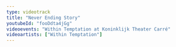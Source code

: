 ```yaml
---
type: videotrack
title: "Never Ending Story"
youtubeId: "fooDdta4jGg"
videoevents: "Within Temptation at Koninklijk Theater Carré"
videoartists: ["Within Temptation"]
---
```

